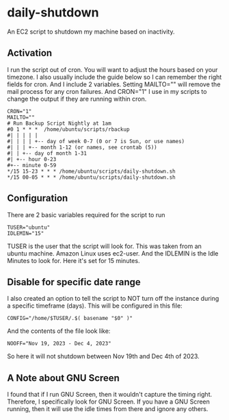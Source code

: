 # daily-shutdown
An EC2 script to shutdown my machine based on inactivity.

## Activation

I run the script out of cron. You will want to adjust the hours based on your timezone. I also usually include the guide below so I can remember the right fields for cron. And I include 2 variables. Setting MAILTO="" will remove the mail process for any cron failures. And CRON="1" I use in my scripts to change the output if they are running within cron.

    CRON="1"
    MAILTO=""
    # Run Backup Script Nightly at 1am
    #0 1 * * *  /home/ubuntu/scripts/rbackup
    #| | | | |
    #| | | | +-- day of week 0-7 (0 or 7 is Sun, or use names)
    #| | | +-- month 1-12 (or names, see crontab (5))
    #| | +-- day of month 1-31
    #| +-- hour 0-23
    #+-- minute 0-59
    */15 15-23 * * * /home/ubuntu/scripts/daily-shutdown.sh
    */15 00-05 * * * /home/ubuntu/scripts/daily-shutdown.sh

## Configuration

There are 2 basic variables required for the script to run

    TUSER="ubuntu"
    IDLEMIN="15"

TUSER is the user that the script will look for. This was taken from an ubuntu machine. Amazon Linux uses ec2-user.
And the IDLEMIN is the Idle Minutes to look for. Here it's set for 15 minutes.

## Disable for specific date range

I also created an option to tell the script to NOT turn off the instance during a specific timeframe (days). This will be configured in this file:

    CONFIG="/home/$TUSER/.$( basename "$0" )"

And the contents of the file look like:

    NOOFF="Nov 19, 2023 - Dec 4, 2023"

So here it will not shutdown between Nov 19th and Dec 4th of 2023.

## A Note about GNU Screen

I found that if I run GNU Screen, then it wouldn't capture the timing right. Therefore, I specifically look for GNU Screen. If you have a GNU Screen running, then it will use the idle times from there and ignore any others.
